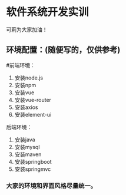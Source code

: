 # 软件系统开发实训
可莉为大家加油！

## 环境配置：(随便写的，仅供参考)
#前端环境：
1. 安装node.js
2. 安装npm
3. 安装vue
4. 安装vue-router
5. 安装axios
6. 安装element-ui

后端环境：
1. 安装java
2. 安装mysql
3. 安装maven
4. 安装springboot
5. 安装springmvc

### 大家的环境和界面风格尽量统一。
